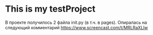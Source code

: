 # This is my testProject
В проекте получилось 2 файла init.py (в т.ч. в pages). Опиралась на следующий комментарий https://www.screencast.com/t/MRLRaXLlw
